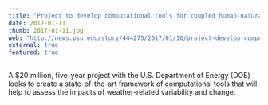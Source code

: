 ```yaml
---
title: "Project to develop computational tools for coupled human-natural systems"
date: 2017-01-11
thumb: 2017-01-11.jpg
web: "http://news.psu.edu/story/444275/2017/01/10/project-develop-computational-tools-coupled-human-natural-systems"
external: true
featured: true
---
```


 A $20 million, five-year project with the U.S. Department of Energy (DOE) looks to create a state-of-the-art framework of computational tools that will help to assess the impacts of weather-related variability and change.

